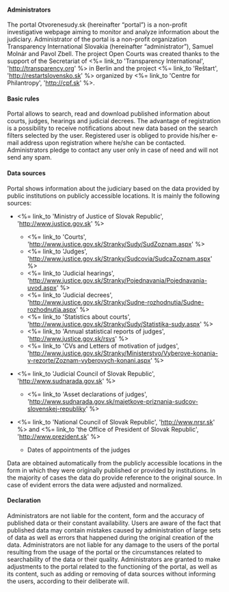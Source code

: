 #### Administrators

The portal Otvorenesudy.sk (hereinafter “portal”) is a non-profit investigative webpage aiming to monitor and analyze information about the judiciary. Administrator of the portal is a non-profit organization Transparency International Slovakia 
(hereinafter “administrator”), Samuel Molnár and Pavol Zbell. The project Open Courts was created thanks to the support of the Secretariat of
<%= link_to 'Transparency International', 'http://transparency.org' %>
in Berlin and the project <%= link_to 'Reštart', 'http://restartslovensko.sk' %> organized by <%= link_to 'Centre for Philantropy', 'http://cpf.sk' %>. 

#### Basic rules

Portal allows to search, read and download published information about courts, judges, hearings and judicial decrees. The advantage of registration is a possibility to receive notifications about new data based on the search filters selected by the user. Registered user is obliged to provide his/her e-mail address upon registration where he/she can be contacted. Administrators pledge to contact any user only in case of need and will not send any spam.


#### Data sources

Portal shows information about the judiciary based on the data provided by public institutions on publicly accessible locations. It is mainly the following sources:

- <%= link_to 'Ministry of Justice of Slovak Republic', 'http://www.justice.gov.sk' %>
  - <%= link_to 'Courts', 'http://www.justice.gov.sk/Stranky/Sudy/SudZoznam.aspx' %>
  - <%= link_to 'Judges', 'http://www.justice.gov.sk/Stranky/Sudcovia/SudcaZoznam.aspx' %>
  - <%= link_to 'Judicial hearings', 'http://www.justice.gov.sk/Stranky/Pojednavania/Pojednavania-uvod.aspx' %>
  - <%= link_to 'Judicial decrees', 'http://www.justice.gov.sk/Stranky/Sudne-rozhodnutia/Sudne-rozhodnutia.aspx' %>
  - <%= link_to 'Statistics about courts', 'http://www.justice.gov.sk/Stranky/Sudy/Statistika-sudy.aspx' %>
  - <%= link_to 'Annual statistical reports of judges', 'http://www.justice.gov.sk/rsvs' %>
  - <%= link_to 'CVs and Letters of motivation of judges', 'http://www.justice.gov.sk/Stranky/Ministerstvo/Vyberove-konania-v-rezorte/Zoznam-vyberovych-konani.aspx' %>

- <%= link_to 'Judicial Council of Slovak Republic', 'http://www.sudnarada.gov.sk' %>
  - <%= link_to 'Asset declarations of judges', 'http://www.sudnarada.gov.sk/majetkove-priznania-sudcov-slovenskej-republiky' %>

- <%= link_to 'National Council of Slovak Republic', 'http://www.nrsr.sk' %> and <%= link_to 'the Office of President of Slovak Republic', 'http://www.prezident.sk' %>
  - Dates of appointments of the judges

Data are obtained automatically from the publicly accessible locations in the form in which they were originally published or provided by institutions. In the majority of cases the data do provide reference to the original source. In case of evident errors the data were adjusted and normalized.

#### Declaration

Administrators are not liable for the content, form and the accuracy of published data or their constant availability. Users are aware of the fact that published data may contain mistakes caused by administration of large sets of data as well as errors that happened during the original creation of the data. Administrators are not liable for any damage to the users of the portal resulting from the usage of the portal or the circumstances related to searchability of the data or their quality. Administrators are granted to make adjustments to the portal related to the functioning of the portal, as well as its content, such as adding or removing of data sources without informing the users, according to their deliberate will.
